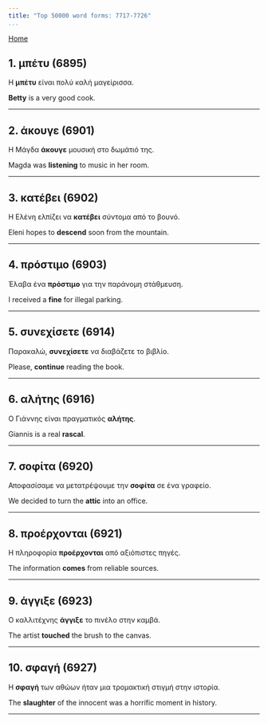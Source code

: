 ```yaml
---
title: "Top 50000 word forms: 7717-7726"
...
```


[Home](./) 

## 1. μπέτυ (6895)

Η **μπέτυ** είναι πολύ καλή μαγείρισσα.

**Betty** is a very good cook.

---

## 2. άκουγε (6901)

Η Μάγδα **άκουγε** μουσική στο δωμάτιό της.  

Magda was **listening** to music in her room.

---

## 3. κατέβει (6902)

Η Ελένη ελπίζει να **κατέβει** σύντομα από το βουνό.

Eleni hopes to **descend** soon from the mountain.

---

## 4. πρόστιμο (6903)

Έλαβα ένα **πρόστιμο** για την παράνομη στάθμευση.  

I received a **fine** for illegal parking.

---

## 5. συνεχίσετε (6914)

Παρακαλώ, **συνεχίσετε** να διαβάζετε το βιβλίο.

Please, **continue** reading the book.

---

## 6. αλήτης (6916)

Ο Γιάννης είναι πραγματικός **αλήτης**.

Giannis is a real **rascal**.

---

## 7. σοφίτα (6920)

Αποφασίσαμε να μετατρέψουμε την **σοφίτα** σε ένα γραφείο.

We decided to turn the **attic** into an office.

---

## 8. προέρχονται (6921)

Η πληροφορία **προέρχονται** από αξιόπιστες πηγές.

The information **comes** from reliable sources.

---

## 9. άγγιξε (6923)

Ο καλλιτέχνης **άγγιξε** το πινέλο στην καμβά.

The artist **touched** the brush to the canvas.

---

## 10. σφαγή (6927)

Η **σφαγή** των αθώων ήταν μια τρομακτική στιγμή στην ιστορία.  

The **slaughter** of the innocent was a horrific moment in history.

---

